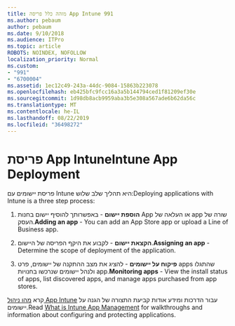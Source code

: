 ```yaml
---
title: מזהה כלל פריסה App Intune 991
ms.author: pebaum
author: pebaum
ms.date: 9/10/2018
ms.audience: ITPro
ms.topic: article
ROBOTS: NOINDEX, NOFOLLOW
localization_priority: Normal
ms.custom:
- "991"
- "6700004"
ms.assetid: 1ec12c49-243a-44dc-9084-15863b223078
ms.openlocfilehash: eb425bfc9fcc16a3a5b144794ced1f81209ef30e
ms.sourcegitcommit: 1d98db8acb9959aba3b5e308a567ade6b62da56c
ms.translationtype: MT
ms.contentlocale: he-IL
ms.lasthandoff: 08/22/2019
ms.locfileid: "36498272"
---
```

# <a name="intune-app-deployment"></a><span data-ttu-id="0cb12-102">פריסת App Intune</span><span class="sxs-lookup"><span data-stu-id="0cb12-102">Intune App Deployment</span></span>

<span data-ttu-id="0cb12-103">פריסת יישומים עם Intune היא תהליך שלב שלוש:</span><span class="sxs-lookup"><span data-stu-id="0cb12-103">Deploying applications with Intune is a three step process:</span></span>
  
1. <span data-ttu-id="0cb12-104">**הוספת יישום** - באפשרותך להוסיף יישום בחנות App או העלאה של app שורה של העסק.</span><span class="sxs-lookup"><span data-stu-id="0cb12-104">**Adding an app** - You can add an App Store app or upload a Line of Business app.</span></span>

2. <span data-ttu-id="0cb12-105">**הקצאת יישום** - לקבוע את היקף הפריסה של היישום.</span><span class="sxs-lookup"><span data-stu-id="0cb12-105">**Assigning an app** - Determine the scope of deployment of the application.</span></span>

3. <span data-ttu-id="0cb12-106">**פיקוח על יישומים** - להציג את מצב ההתקנה של יישומים, פרט apps שהתגלו ולנהל יישומים שנרכשו בחנויות app.</span><span class="sxs-lookup"><span data-stu-id="0cb12-106">**Monitoring apps** - View the install status of apps, list discovered apps, and manage apps purchased from app stores.</span></span>

<span data-ttu-id="0cb12-107">קרא [מהו ניהול App Intune](https://docs.microsoft.com/intune/app-management) עבור הדרכות ומידע אודות קביעת התצורה של הגנה על יישומים.</span><span class="sxs-lookup"><span data-stu-id="0cb12-107">Read [What is Intune App Management](https://docs.microsoft.com/intune/app-management) for walkthroughs and information about configuring and protecting applications.</span></span>
  